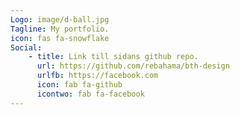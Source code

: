 ```yaml
---
Logo: image/d-ball.jpg
Tagline: My portfolio.
icon: fas fa-snowflake
Social:
    - title: Link till sidans github repo.
      url: https://github.com/rebahama/bth-design
      urlfb: https://facebook.com
      icon: fab fa-github
      icontwo: fab fa-facebook
---
```

